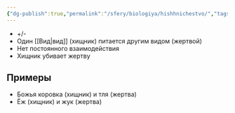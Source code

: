 ```yaml
---
{"dg-publish":true,"permalink":"/sfery/biologiya/hishhnichestvo/","tags":["Экология"]}
---
```


- +/-
- Один [[Вид\|вид]] (хищник) питается другим видом (жертвой)
- Нет постоянного взаимодействия 
- Хищник убивает жертву 
## Примеры 
- Божья коровка (хищник) и тля (жертва)
- Ёж (хищник) и жук (жертва)